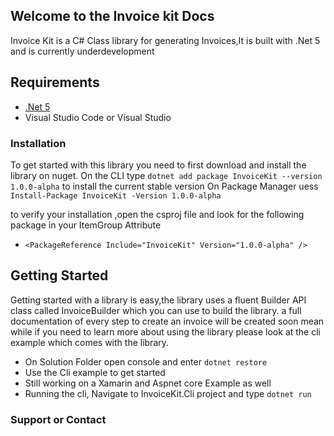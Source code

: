 ## Welcome to the Invoice kit Docs

Invoice Kit is a C# Class library for generating Invoices,It is built with .Net 5 and is currently underdevelopment 

## Requirements 
  - [.Net 5](https://dotnet.microsoft.com/download/dotnet/5.0)
  - Visual Studio Code or Visual Studio
  
### Installation

To get started with this library you need to first download and install the library on nuget.
On the CLI type `dotnet add package InvoiceKit --version 1.0.0-alpha` to install the current stable version
On Package Manager uess `Install-Package InvoiceKit -Version 1.0.0-alpha`

to verify your installation ,open the csproj file and look for the following package in your ItemGroup Attribute 
 * `<PackageReference Include="InvoiceKit" Version="1.0.0-alpha" />`

## Getting Started 

 Getting started with a library is easy,the library uses a fluent Builder API class called InvoiceBuilder which you can use to build the library.
 a full documentation of every step to create an invoice will be created soon mean while if you need to learn more about using the library please look at the cli example which comes with the library.
 
  - On Solution Folder open console and enter `dotnet restore`
  - Use the Cli example to get started
  - Still working on a Xamarin and Aspnet core Example as well
  - Running the cli, Navigate to InvoiceKit.Cli project and type `dotnet run`  



### Support or Contact
